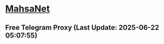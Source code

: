 
# [MahsaNet](https://t.me/mahsa_net)
## Free Telegram Proxy (Last Update: 2025-06-22 05:07:55)

    